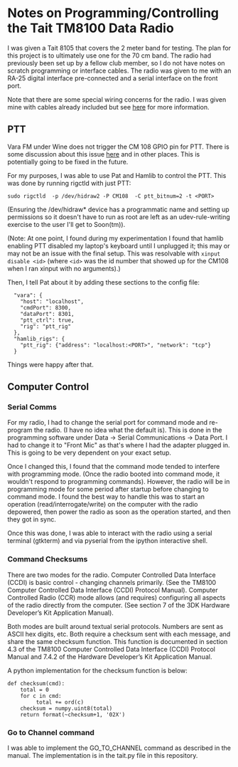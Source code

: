 # Notes on Programming/Controlling the Tait TM8100 Data Radio

I was given a Tait 8105 that covers the 2 meter band for testing. The plan for this project is to ultimately use one for the 70 cm band. The radio had previously been set up by a fellow club member, so I do not have notes on scratch programming or interface cables. The radio was given to me with an RA-25 digital interface pre-connected and a serial interface on the front port.

Note that there are some special wiring concerns for the radio. I was given mine with cables already included but see [here](http://tarpn.net/t/builder/tait_tm8105_notes/builders_radios_tait8105.html) for more information.

## PTT
Vara FM under Wine does not trigger the CM 108 GPIO pin for PTT. There is some discussion about this issue [here](https://github.com/WheezyE/Winelink/issues/10) and in other places. This is potentially going to be fixed in the future.

For my purposes, I was able to use Pat and Hamlib to control the PTT. This was done by running rigctld with just PTT:
```
sudo rigctld  -p /dev/hidraw2 -P CM108  -C ptt_bitnum=2 -t <PORT>
```

(Ensuring the /dev/hidraw\* device has a programmatic name and setting up permissions so it doesn't have to run as root are left as an udev-rule-writing exercise to the user I'll get to Soon(tm)).

(Note: At one point, I found during my experimentation I found that hamlib enabling PTT disabled my laptop's keyboard until I unplugged it; this may or may not be an issue with the final setup. This was resolvable with `xinput disable <id>` (where `<id>` was the id number that showed up for the CM108 when I ran xinput with no arguments).)

Then, I tell Pat about it by adding these sections to the config file:
```
  "vara": {
    "host": "localhost",
    "cmdPort": 8300,
    "dataPort": 8301,
    "ptt_ctrl": true,
    "rig": "ptt_rig"
  },
  "hamlib_rigs": {
    "ptt_rig": {"address": "localhost:<PORT>", "network": "tcp"}
  }
```

Things were happy after that.

## Computer Control
### Serial Comms
For my radio, I had to change the serial port for command mode and re-program the radio. (I have no idea what the default is). This is done in the programming software under Data -> Serial Communications -> Data Port. I had to change it to "Front Mic" as that's where I had the adapter plugged in. This is going to be very dependent on your exact setup.

Once I changed this, I found that the command mode tended to interfere with programming mode. (Once the radio booted into command mode, it wouldn't respond to programming commands). However, the radio will be in programming mode for some period after startup before changing to command mode. I found the best way to handle this was to start an operation (read/interrogate/write) on the computer with the radio depowered, then power the radio as soon as the operation started, and then they got in sync.

Once this was done, I was able to interact with the radio using a serial terminal (gtkterm) and via pyserial from the ipython interactive shell.

### Command Checksums
There are two modes for the radio. Computer Controlled Data Interface (CCDI) is basic control - changing channels primarily. (See the TM8100 Computer Controlled Data Interface (CCDI) Protocol Manual). Computer Controlled Radio (CCR) mode allows (and requires) configuring all aspects of the radio directly from the computer. (See section 7 of the 3DK Hardware Developer’s Kit Application Manual).

Both modes are built around textual serial protocols. Numbers are sent as ASCII hex digits, etc. Both require a checksum sent with each message, and share the same checksum function. This function is documented in section 4.3 of the TM8100 Computer Controlled Data Interface (CCDI) Protocol Manual and 7.4.2 of the Hardware Developer’s Kit Application Manual.

A python implementation for the checksum function is below:
```
def checksum(cmd):
    total = 0
    for c in cmd:
         total += ord(c)
    checksum = numpy.uint8(total)
    return format(~checksum+1, '02X') 
```

### Go to Channel command
I was able to implement the GO_TO_CHANNEL command as described in the manual. The implementation is in the tait.py file in this repository. 